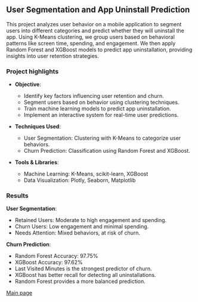 ## User Segmentation and App Uninstall Prediction

This project analyzes user behavior on a mobile application to segment users into different categories and predict whether they will uninstall the app. Using K-Means clustering, we group users based on behavioral patterns like screen time, spending, and engagement. We then apply Random Forest and XGBoost models to predict app uninstallation, providing insights into user retention strategies.


### Project highlights
- **Objective**:
	- Identify key factors influencing user retention and churn.
	- Segment users based on behavior using clustering techniques.
	- Train machine learning models to predict app uninstallation.
	- Implement an interactive system for real-time user predictions.

- **Techniques Used**:
	- User Segmentation: Clustering with K-Means to categorize user behaviors.
	- Churn Prediction: Classification using Random Forest and XGBoost.

- **Tools & Libraries**:
	- Machine Learning: K-Means, scikit-learn, XGBoost
	- Data Visualization: Plotly, Seaborn, Matplotlib


### Results
**User Segmentation**:
- Retained Users: Moderate to high engagement and spending.
- Churn Users: Low engagement and minimal spending.
- Needs Attention: Mixed behaviors, at risk of churn.

**Churn Prediction**:
- Random Forest Accuracy: 97.75%
- XGBoost Accuracy: 97.62%
- Last Visited Minutes is the strongest predictor of churn.
- XGBoost has better recall for detecting all uninstallations.
- Random Forest provides a more balanced prediction.


[Main page](/)